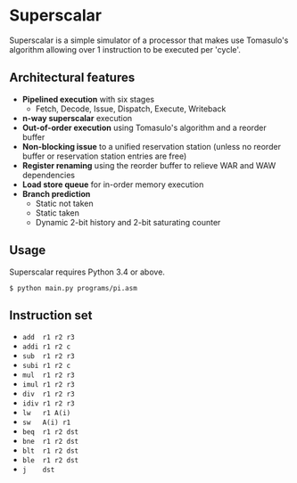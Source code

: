 # Superscalar

Superscalar is a simple simulator of a processor that makes use Tomasulo's algorithm allowing over 1 instruction to be executed per 'cycle'.

## Architectural features

- **Pipelined execution** with six stages
  - Fetch, Decode, Issue, Dispatch, Execute, Writeback
- **n-way superscalar** execution
- **Out-of-order execution** using Tomasulo's algorithm and a reorder buffer
- **Non-blocking issue** to a unified reservation station (unless no reorder buffer or reservation station entries are free)
- **Register renaming** using the reorder buffer to relieve WAR and WAW dependencies
- **Load store queue** for in-order memory execution
- **Branch prediction**
  - Static not taken
  - Static taken
  - Dynamic 2-bit history and 2-bit saturating counter

## Usage

Superscalar requires Python 3.4 or above.

```shell
$ python main.py programs/pi.asm
```

## Instruction set

- `add  r1 r2 r3`
- `addi r1 r2 c`
- `sub  r1 r2 r3`
- `subi r1 r2 c`
- `mul  r1 r2 r3`
- `imul r1 r2 r3`
- `div  r1 r2 r3`
- `idiv r1 r2 r3`
- `lw   r1 A(i)`
- `sw   A(i) r1`
- `beq  r1 r2 dst`
- `bne  r1 r2 dst`
- `blt  r1 r2 dst`
- `ble  r1 r2 dst`
- `j    dst`

